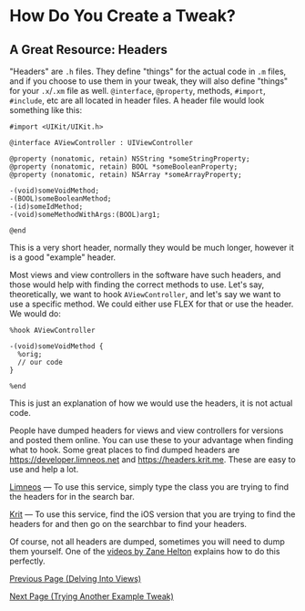 # How Do You Create a Tweak?

## A Great Resource: Headers

"Headers" are `.h` files. They define "things" for the actual code in `.m` files, and if you choose to use them in your tweak, they will also define "things" for your `.x`/`.xm` file as well. `@interface`, `@property`, methods, `#import`, `#include`, etc are all located in header files. A header file would look something like this:

```objc
#import <UIKit/UIKit.h>

@interface AViewController : UIViewController

@property (nonatomic, retain) NSString *someStringProperty;
@property (nonatomic, retain) BOOL *someBooleanProperty;
@property (nonatomic, retain) NSArray *someArrayProperty;

-(void)someVoidMethod;
-(BOOL)someBooleanMethod;
-(id)someIdMethod;
-(void)someMethodWithArgs:(BOOL)arg1;

@end
```

This is a very short header, normally they would be much longer, however it is a good "example" header.

Most views and view controllers in the software have such headers, and those would help with finding the correct methods to use. Let's say, theoretically, we want to hook `AViewController`, and let's say we want to use a specific method. We could either use FLEX for that or use the header. We would do:

```objc
%hook AViewController

-(void)someVoidMethod {
  %orig;
  // our code
}

%end
```

This is just an explanation of how we would use the headers, it is not actual code.

People have dumped headers for views and view controllers for versions and posted them online. You can use these to your advantage when finding what to hook. Some great places to find dumped headers are https://developer.limneos.net and https://headers.krit.me. These are easy to use and help a lot.

<a href="https://developer.limneos.net">Limneos</a> — To use this service, simply type the class you are trying to find the headers for in the search bar.

<a href="https://headers.krit.me">Krit</a> — To use this service, find the iOS version that you are trying to find the headers for and then go on the searchbar to find your headers.

Of course, not all headers are dumped, sometimes you will need to dump them yourself. One of the <a href="https://www.youtube.com/watch?v=M8HzCj0aKpw">videos by Zane Helton</a> explains how to do this perfectly.


<a href="https://github.com/NightwindDev/Tweak-Tutorial/blob/main/p3_syntax.md">Previous Page (Delving Into Views)</a>

<a href="https://github.com/NightwindDev/Tweak-Tutorial/blob/main/p5_example.md">Next Page (Trying Another Example Tweak)</a>
